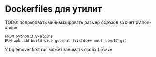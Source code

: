 # Dockerfiles для утилит

TODO: попробовать минимизировать размер образов за счет python-alpine

```
FROM python:3.9-alpine
RUN apk add build-base gcompat libstdc++ musl llvm17 git
```


У bgremover first run может занимать около 1.5 мин
